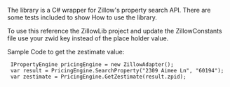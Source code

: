 The library is a C# wrapper for Zillow's property search API. There are some tests included to show How to use the library. 

To use this reference the ZillowLib project and update the ZillowConstants file use your zwid key instead of the place holder value. 

Sample Code to get the zestimate value:

```
 IPropertyEngine pricingEngine = new ZillowAdapter();
 var result = PricingEngine.SearchProperty("2309 Aimee Ln", "60194");
 var zestimate = PricingEngine.GetZestimate(result.zpid);
```




